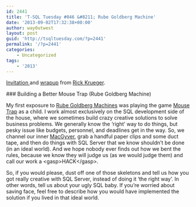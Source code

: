 ```yaml
---
id: 2441
title: 'T-SQL Tuesday #046 &#8211; Rube Goldberg Machine'
date: '2013-09-02T17:32:38+00:00'
author: way0utwest
layout: post
guid: 'http://tsqltuesday.com/?p=2441'
permalink: '/?p=2441'
categories:
    - Uncategorized
tags:
    - '2013'
---
```


[Invitation ](http://www.dataogre.com/2013/09/02/t-sql-tuesday-46-rube-goldberg-machine/)and [wrapup](http://www.dataogre.com/2013/09/17/t-sql-tuesday-46-wrap-up/) from [Rick Krueger](http://www.dataogre.com/).

<div class="main-container"><div class="single" id="page"><div class="content"><article class="article"><div class="post post-316130 type-post status-publish format-standard has-post-thumbnail hentry category-featured category-other tag-tsql2sday has_thumb" id="post-316130"><div class="single_post"><div class="post-single-content box mark-links">### Building a Better Mouse Trap (Rube Goldberg Machine)

My first exposure to [Rube Goldberg Machines](http://en.wikipedia.org/wiki/Rube_Goldberg_machine) was playing the game [Mouse Trap](http://en.wikipedia.org/wiki/Mouse_Trap_(game)) as a child. I work almost exclusively on the SQL development side of the house, where we sometimes build crazy creative solutions to solve business problems. We generally know the ‘right’ way to do things, but pesky issue like budgets, personnel, and deadlines get in the way. So, we channel our inner [MacGyver](http://en.wikipedia.org/wiki/MacGyver), grab a handful paper clips and some duct tape, and then do things with SQL Server that we know shouldn’t be done (in an ideal world). And we hope nobody ever finds out how we bent the rules, because we know they will judge us (as we would judge them) and call our work a &lt;gasp&gt;HACK&lt;/gasp&gt;.

So, if you would please, dust off one of those skeletons and tell us how you got really creative with SQL Server, instead of doing it ‘the right way’. In other words, tell us about your ugly SQL baby. If you’re worried about saving face, feel free to describe how you would have implemented the solution if you lived in that ideal world.

</div></div></div></article></div></div></div>